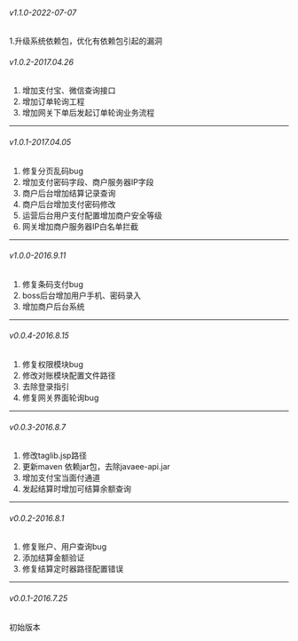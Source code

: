 ###### v1.1.0-2022-07-07
1.升级系统依赖包，优化有依赖包引起的漏洞

###### v1.0.2-2017.04.26
1. 增加支付宝、微信查询接口
2. 增加订单轮询工程
3. 增加网关下单后发起订单轮询业务流程
----------------------------------------------------------------------------------

###### v1.0.1-2017.04.05
1. 修复分页乱码bug
2. 增加支付密码字段、商户服务器IP字段
3. 商户后台增加结算记录查询
4. 商户后台增加支付密码修改
5. 运营后台用户支付配置增加商户安全等级
6. 网关增加商户服务器IP白名单拦截
----------------------------------------------------------------------------------

###### v1.0.0-2016.9.11
1. 修复条码支付bug
2. boss后台增加用户手机、密码录入
3. 增加商户后台系统

----------------------------------------------------------------------------------

###### v0.0.4-2016.8.15
1. 修复权限模块bug
2. 修改对账模块配置文件路径
3. 去除登录指引
4. 修复网关界面轮询bug

----------------------------------------------------------------------------------

###### v0.0.3-2016.8.7
1. 修改taglib.jsp路径
2. 更新maven 依赖jar包，去除javaee-api.jar
3. 增加支付宝当面付通道
4. 发起结算时增加可结算余额查询

----------------------------------------------------------------------------------

###### v0.0.2-2016.8.1
1. 修复账户、用户查询bug
2. 添加结算金额验证
3. 修复结算定时器路径配置错误

----------------------------------------------------------------------------------

###### v0.0.1-2016.7.25
初始版本

